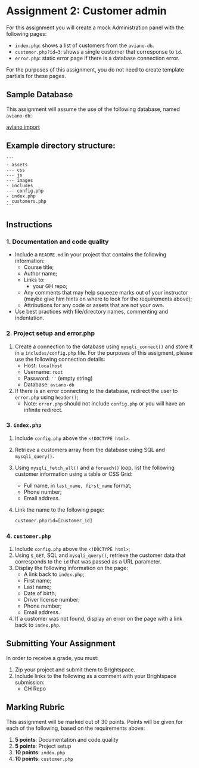 # Assignment 2: Customer admin
For this assignment you will create a mock Administration panel with the following pages:
- `index.php`: shows a list of customers from the `aviano-db`.
- `customer.php?id=3`: shows a single customer that corresponse to `id`.
- `error.php`: static error page if there is a database connection error.

For the purposes of this assignment, you do not need to create template partials for these pages.

## Sample Database
This assignment will assume the use of the following database, named `aviano-db`:

[aviano import](import-db.sql)

## Example directory structure:

    ```
    - assets
    --- css
    --- js
    --- images
    - includes
    --- config.php
    - index.php
    - customers.php
    ```

## Instructions
### 1. Documentation and code quality
- Include a `README.md` in your project that contains the following information:
  - Course title;
  - Author name;
  - Links to:
    - your GH repo;
  - Any comments that may help squeeze marks out of your instructor (maybe give him hints on where to look for the requirements above);
  - Attributions for any code or assets that are not your own.
- Use best practices with file/directory names, commenting and indentation.

### 2. Project setup and error.php
1. Create a connection to the database using `mysqli_connect()` and store it in a `includes/config.php` file. For the purposes of this assigment, please use the following connection details:
    - Host: `localhost`
    - Username: `root`
    - Password: `''` (empty string)
    - Database: `aviano-db` 
2. If there is an error connecting to the database, redirect the user to `error.php` using `header()`;
    - Note: `error.php` should not include `config.php` or you will have an infinite redirect.

### 3. `index.php`
1. Include `config.php` above the `<!DOCTYPE html>`.
2. Retrieve a customers array from the database using SQL and `mysqli_query()`.
3. Using `mysqli_fetch_all()` and a `foreach()` loop, list the following customer information using a table or CSS Grid:
    - Full name, in `last_name, first_name` format;
    - Phone number;
    - Email address.
4. Link the name to the following page:

    ```html
    customer.php?id=[customer_id]
    ```

### 4. `customer.php`
1. Include `config.php` above the `<!DOCTYPE html>`;
2. Using `$_GET`, SQL and `mysqli_query()`, retrieve the customer data that corresponds to the `id` that was passed as a URL parameter.
3. Display the following information on the page:
    - A link back to `index.php`;
    - First name;
    - Last name;
    - Date of birth;
    - Driver license number;
    - Phone number;
    - Email address.
4. If a customer was not found, display an error on the page with a link back to `index.php`.

## Submitting Your Assignment
In order to receive a grade, you must:
1. Zip your project and submit them to Brightspace.
2. Include links to the following as a comment with your Brightspace submission:
    - GH Repo

## Marking Rubric
This assignment will be marked out of 30 points. Points will be given for each of the following, based on the requirements above:
1. **5 points**: Documentation and code quality
2. **5 points**: Project setup
3. **10 points**: `index.php`
4. **10 points**: `customer.php` 